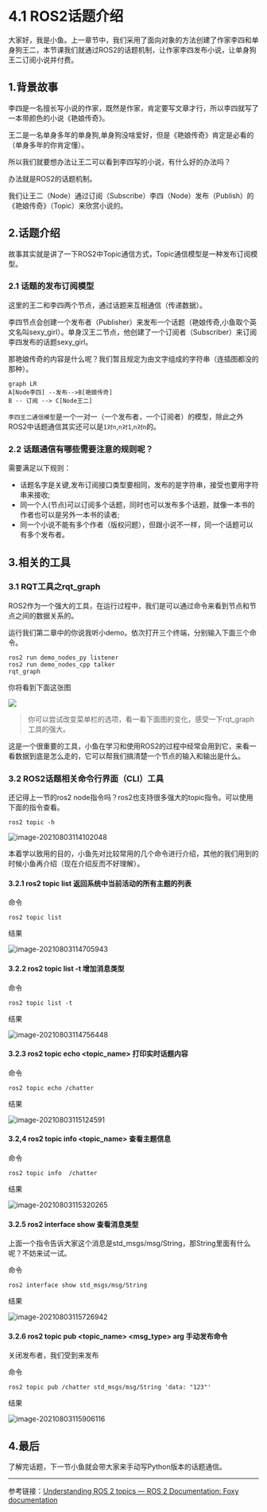 # 4.1 ROS2话题介绍

大家好，我是小鱼。上一章节中，我们采用了面向对象的方法创建了作家李四和单身狗王二，本节课我们就通过ROS2的话题机制，让作家李四发布小说，让单身狗王二订阅小说并付费。

## 1.背景故事

李四是一名擅长写小说的作家，既然是作家，肯定要写文章才行，所以李四就写了一本带颜色的小说《艳娘传奇》。

王二是一名单身多年的单身狗,单身狗没啥爱好，但是《艳娘传奇》肯定是必看的（单身多年的你肯定懂）。

所以我们就要想办法让王二可以看到李四写的小说，有什么好的办法吗？

办法就是ROS2的话题机制。

我们让王二（Node）通过订阅（Subscribe）李四（Node）发布（Publish）的《艳娘传奇》（Topic）来欣赏小说的。


## 2.话题介绍

故事其实就是讲了一下ROS2中Topic通信方式，Topic通信模型是一种发布订阅模型。

### 2.1 话题的发布订阅模型

这里的王二和李四两个节点，通过话题来互相通信（传递数据）。

李四节点会创建一个发布者（Publisher）来发布一个话题（艳娘传奇,小鱼取个英文名叫sexy_girl）。单身汉王二节点，他创建了一个订阅者（Subscriber）来订阅李四发布的话题sexy_girl。

那艳娘传奇的内容是什么呢？我们暂且规定为由文字组成的字符串（连插图都没的那种）。


```mermaid
graph LR
A[Node李四] --发布-->B[艳娘传奇]
B -- 订阅 --> C[Node王二]
```

`李四王二通信模型`是一个一对一（一个发布者，一个订阅者）的模型，除此之外ROS2中话题通信其实还可以是`1对n`,`n对1`,`n对n`的。



### 2.2 话题通信有哪些需要注意的规则呢？

需要满足以下规则：

- 话题名字是关键,发布订阅接口类型要相同，发布的是字符串，接受也要用字符串来接收;
- 同一个人(节点)可以订阅多个话题，同时也可以发布多个话题，就像一本书的作者也可以是另外一本书的读者;
- 同一个小说不能有多个作者（版权问题），但跟小说不一样，同一个话题可以有多个发布者。



## 3.相关的工具

### 3.1  RQT工具之rqt_graph


ROS2作为一个强大的工具，在运行过程中，我们是可以通过命令来看到节点和节点之间的数据关系的。

运行我们第二章中的你说我听小demo。依次打开三个终端，分别输入下面三个命令。

```
ros2 run demo_nodes_py listener
ros2 run demo_nodes_cpp talker
rqt_graph
```

你将看到下面这张图

![](4.1ROS2话题介绍/imgs/image-20210803113450234.png)


> 你可以尝试改变菜单栏的选项，看一看下面图的变化，感受一下rqt_graph工具的强大。

这是一个很重要的工具，小鱼在学习和使用ROS2的过程中经常会用到它，来看一看数据到底是怎么走的，它可以帮我们搞清楚一个节点的输入和输出是什么。

### 3.2 ROS2话题相关命令行界面（CLI）工具

还记得上一节的ros2 node指令吗？ros2也支持很多强大的topic指令。可以使用下面的指令查看。

```
ros2 topic -h
```

![image-20210803114102048](4.1ROS2话题介绍/imgs/image-20210803114102048.png)


本着学以致用的目的，小鱼先对比较常用的几个命令进行介绍，其他的我们用到的时候小鱼再介绍（现在介绍反而不好理解）。


#### 3.2.1 ros2 topic list 返回系统中当前活动的所有主题的列表

命令

```
ros2 topic list
```

结果

![image-20210803114705943](4.1ROS2话题介绍/imgs/image-20210803114705943.png)

####  3.2.2 ros2 topic list -t 增加消息类型

命令

```
ros2 topic list -t
```

结果

![image-20210803114756448](4.1ROS2话题介绍/imgs/image-20210803114756448.png)



#### 3.2.3 ros2 topic echo <topic_name> 打印实时话题内容

命令

```
ros2 topic echo /chatter
```

结果

![image-20210803115124591](4.1ROS2话题介绍/imgs/image-20210803115124591.png)


#### 3.2,4 ros2 topic info <topic_name> 查看主题信息

命令

```
ros2 topic info  /chatter
```

结果

![image-20210803115320265](4.1ROS2话题介绍/imgs/image-20210803115320265.png)

#### 3.2.5 ros2 interface show 查看消息类型

上面一个指令告诉大家这个消息是std_msgs/msg/String，那String里面有什么呢？不妨来试一试。

命令

```
ros2 interface show std_msgs/msg/String
```

结果

![image-20210803115726942](4.1ROS2话题介绍/imgs/image-20210803115726942.png)


#### 3.2.6 ros2 topic pub <topic_name> <msg_type>  arg 手动发布命令

关闭发布者，我们受到来发布

命令

```
ros2 topic pub /chatter std_msgs/msg/String 'data: "123"'
```



结果

![image-20210803115906116](4.1ROS2话题介绍/imgs/image-20210803115906116.png)





## 4.最后

了解完话题，下一节小鱼就会带大家来手动写Python版本的话题通信。




------

参考链接：[Understanding ROS 2 topics — ROS 2 Documentation: Foxy documentation](http://docs.ros.org/en/foxy/Tutorials/Topics/Understanding-ROS2-Topics.html)


